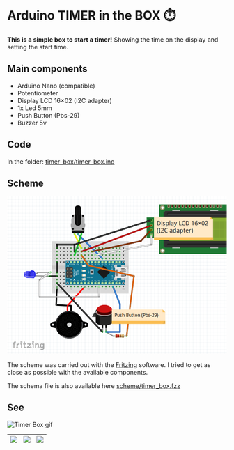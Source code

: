 # Arduino TIMER in the BOX :stopwatch:

**This is a simple box to start a timer!** Showing the time on the display and setting the start time.

## Main components
* Arduino Nano (compatible)
* Potentiometer
* Display LCD 16×02 (I2C adapter)
* 1x Led 5mm
* Push Button (Pbs-29)
* Buzzer 5v


## Code
In the folder: [timer_box/timer_box.ino](timer_box/timer_box.ino)


## Scheme

![Scheme Fritzing](/res/timer_box_scheme_fritzing.png)

The scheme was carried out with the [Fritzing](https://fritzing.org/)
 software. I tried to get as close as possible with the available components.

The schema file is also available here [scheme/timer_box.fzz](scheme/timer_box.fzz)


## See 

![Timer Box gif](/res/timer_box.gif)


|![](/res/photo_1.jpg)|![](/res/photo_2.jpg) |![](/res/photo_3.jpg) |
|-|-|-|